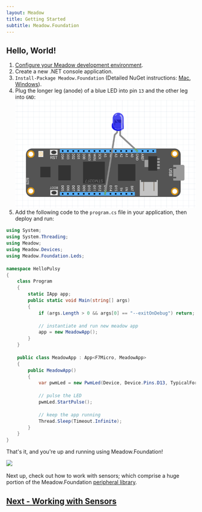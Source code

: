 ```yaml
---
layout: Meadow
title: Getting Started
subtitle: Meadow.Foundation
---
```


## Hello, World!

1. [Configure your Meadow development environment](/Meadow/Getting_Started/Setup).
1. Create a new .NET console application.
1. `Install-Package Meadow.Foundation` (Detailed NuGet instructions: [Mac](https://docs.microsoft.com/en-us/visualstudio/mac/nuget-walkthrough), [Windows](https://docs.microsoft.com/en-us/nuget/tools/package-manager-ui)).
1. Plug the longer leg (anode) of a blue LED into pin `13` and the other leg into `GND`:
![](PwmLed.png)
1. Add the following code to the `program.cs` file in your application, then deploy and run:

```csharp
using System;
using System.Threading;
using Meadow;
using Meadow.Devices;
using Meadow.Foundation.Leds;

namespace HelloPulsy
{
    class Program
    {
        static IApp app;
        public static void Main(string[] args)
        {
            if (args.Length > 0 && args[0] == "--exitOnDebug") return;

            // instantiate and run new meadow app
            app = new MeadowApp();
        }
    }

    public class MeadowApp : App<F7Micro, MeadowApp>
    {
        public MeadowApp()
        {
            var pwmLed = new PwmLed(Device, Device.Pins.D13, TypicalForwardVoltage.Blue);

            // pulse the LED
            pwmLed.StartPulse();

            // keep the app running
            Thread.Sleep(Timeout.Infinite);
        }
    }
}
```

That's it, and you're up and running using Meadow.Foundation!

![](HelloPulsy.gif)

Next up, check out how to work with sensors; which comprise a huge portion of the Meadow.Foundation [peripheral library](/Meadow/Meadow.Foundation/Peripherals).

## [Next - Working with Sensors](/Meadow/Meadow.Foundation/Working_w_Sensors)
